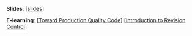 
**Slides**: [[slides](http://www.comp.nus.edu.sg/~cs2103/AY1718S2/slides/L2.pptx)]

**E-learning**: [[Toward Production Quality Code](http://www.comp.nus.edu.sg/~cs2103/AY1718S2/elearn/E2.%20Toward%20Production%20Quality%20Code.mp4)] [[Introduction to Revision Control](http://www.comp.nus.edu.sg/~cs2103/AY1718S2/elearn/E2.%20Introduction%20to%20Revision%20Control.mp4)]
